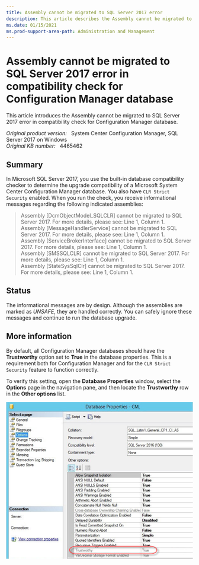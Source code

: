 ```yaml
---
title: Assembly cannot be migrated to SQL Server 2017 error
description: This article describes the Assembly cannot be migrated to SQL Server 2017 error in compatibility check for Configuration Manager database.
ms.date: 01/15/2021
ms.prod-support-area-path: Administration and Management
---
```

# Assembly cannot be migrated to SQL Server 2017 error in compatibility check for Configuration Manager database

This article introduces the Assembly cannot be migrated to SQL Server 2017 error in compatibility check for Configuration Manager database.

_Original product version:_ &nbsp; System Center Configuration Manager, SQL Server 2017 on Windows  
_Original KB number:_ &nbsp; 4465462

## Summary

In Microsoft SQL Server 2017, you use the built-in database compatibility checker to determine the upgrade compatibility of a Microsoft System Center Configuration Manager database. You also have `CLR Strict Security` enabled. When you run the check, you receive informational messages regarding the following indicated assemblies:

> Assembly [DcmObjectModel_SQLCLR] cannot be migrated to SQL Server 2017. For more details, please see: Line 1, Column 1.  
Assembly [MessageHandlerService] cannot be migrated to SQL Server 2017. For more details, please see: Line 1, Column 1.  
Assembly [ServiceBrokerInterface] cannot be migrated to SQL Server 2017. For more details, please see: Line 1, Column 1.  
Assembly [SMSSQLCLR] cannot be migrated to SQL Server 2017. For more details, please see: Line 1, Column 1.  
Assembly [StateSysSqlClr] cannot be migrated to SQL Server 2017. For more details, please see: Line 1, Column 1.

## Status

The informational messages are by design. Although the assemblies are marked as *UNSAFE*, they are handled correctly. You can safely ignore these messages and continue to run the database upgrade.

## More information

By default, all Configuration Manager databases should have the **Trustworthy** option set to **True** in the database properties. This is a requirement both for Configuration Manager and for the `CLR Strict Security` feature to function correctly.

To verify this setting, open the **Database Properties** window, select the **Options** page in the navigation pane, and then locate the **Trustworthy** row in the **Other options** list.

![Data Properties](./media/assembly-name-cannot-migrated-error/4470352_en_3.jpg)
